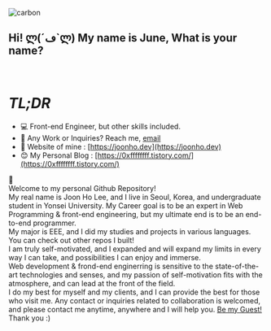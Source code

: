 ![carbon](https://user-images.githubusercontent.com/66632117/220657317-90bc744b-8f08-4349-8ab3-79516c195f53.svg)

</div>

## Hi! ლ(´ڡ`ლ) My name is June, What is your name?

<br />

# **_TL;DR_**<br/>

- 💻 Front-end Engineer, but other skills included.
- 💼 Any Work or Inquiries? Reach me, [email](mailto:mynameisjune111@gmail.com) <br/>
- 📝 Website of mine : [https://joonho.dev](https://joonho.dev)
- 😊 My Personal Blog : [https://0xffffffff.tistory.com/](https://0xffffffff.tistory.com/)

👋<br/>
Welcome to my personal Github Repository! <br/>
My real name is Joon Ho Lee, and I live in Seoul, Korea, and undergraduate student in Yonsei University. My Career goal is to be an expert in Web Programming & front-end engineering, but my ultimate end is to be an end-to-end programmer. <br />
My major is EEE, and I did my studies and projects in various languages. You can check out other repos I built! <br />
I am truly self-motivated, and I expanded and will expand my limits in every way I can take, and possibilities I can enjoy and immerse. <br />
Web development & frond-end enginerring is sensitive to the state-of-the-art technologies and senses, and my passion of self-motivation fits with the atmosphere, and can lead at the front of the field. <br />
I do my best for myself and my clients, and I can provide the best for those who visit me. Any contact or inquiries related to collaboration is welcomed, and please contact me anytime, anywhere and I will help you. [Be my Guest!](mailto:mynameisjune111@gmail.com)<br />
Thank you :) <br />
<br/>

